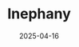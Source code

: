 ---  
layout: startup_page  
title: "Inephany"  
id: "inephany.com"  
permalink: "/inephanyinephany.com04162025/"  
website: "https://www.inephany.com/"  
funding_round: "Pre-Seed"  
funding_amount: "$2.2M"  
investors: "Amadeus Capital Partners, Sure Valley Ventures, Professor Steve Young"  
about: "Inephany is an AI startup developing a platform to optimize the training of neural networks, including large language models. Its AI-driven system offers a novel approach to real-time training process control, enhancing efficiency, accelerating training, and reducing costs. This aims to make AI development more accessible and sustainable."  
markets: "AI, Software Development"  
hq: "London, England, United Kingdom"  
founded_year: "2024"  
linkedin: "https://www.linkedin.com/company/inephany"  
twitter: ""  
instagram: ""  
facebook: ""  
crunchbase: "https://www.crunchbase.com/organization/inephany"  
pitchbook: "https://pitchbook.com/profiles/company/711416-17"  

date_display: "16-Apr-2025"  
date: "2025-04-16"

# SEO Optimization  
meta_title: "Inephany - Pre-Seed Funding ($2.2M)"  
meta_description: "Inephany, Inephany is an AI startup developing a platform to optimize the training of neural networks, including large language models. Its AI-driven system off..."  
meta_keywords: "Inephany, AI, Software Development, Pre-Seed funding"  
canonical_url: "https://startup.projectstartups.com/inephanyinephany.com04162025/"  
---